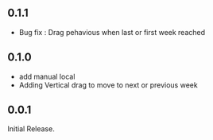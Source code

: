 ## 0.1.1

- Bug fix : Drag pehavious when last or first week reached


## 0.1.0

- add manual local
- Adding Vertical drag to move to next or previous week

## 0.0.1

Initial Release.
